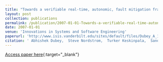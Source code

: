```yaml
---
title: "Towards a verifiable real-time, autonomic, fault mitigation framework for large scale real-time systems"
layout: post
collection: publications
permalink: /publication/2007-01-01-Towards-a-verifiable-real-time-autonomic-fault-mitigation-framework-for-large-scale-real-time-systems
date: 2007-01-01
venue: 'Innovations in Systems and Software Engineering'
paperurl: 'http://www.isis.vanderbilt.edu/sites/default/files/Dubey_A_1_24_2007_Towards_a_.pdf'
citation: ' Abhishek Dubey,  Steve Nordstrom,  Turker Keskinpala,  Sandeep Neema,  Ted Bapty,  Gabor Karsai, &quot;Towards a verifiable real-time, autonomic, fault mitigation framework for large scale real-time systems.&quot; Innovations in Systems and Software Engineering, 2007.'
---
```

[Access paper here](http://www.isis.vanderbilt.edu/sites/default/files/Dubey_A_1_24_2007_Towards_a_.pdf){:target="_blank"}
